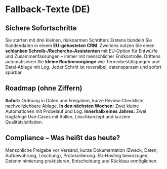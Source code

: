 # Fallback‑Texte (DE)

## Sichere Sofortschritte
Sie starten mit drei kleinen, risikoarmen Schritten: Erstens bündeln Sie Kundendaten in einem **EU‑gehosteten CRM**.
Zweitens nutzen Sie einen **schlanken Schreib‑/Recherche‑Assistenten** mit EU‑Option für Entwürfe und Zusammenfassungen –
immer mit menschlicher Endkontrolle. Drittens automatisieren Sie **kleine Routinevorgänge** wie Terminbestätigungen und
Datei‑Ablage mit Log. Jeder Schritt ist reversibel, datensparsam und sofort spürbar.

## Roadmap (ohne Ziffern)
**Sofort:** Ordnung in Daten und Freigaben, kurze Review‑Checkliste, nachvollziehbare Ablage.
**In den nächsten Wochen:** Zwei kleine Automationen mit Probelauf und Log.
**Innerhalb eines Jahres:** Zwei tragfähige Use‑Cases mit Rollen, Löschkonzept und kurzem Qualitätsleitfaden.

## Compliance – Was heißt das heute?
Menschliche Freigabe vor Versand, kurze Dokumentation (Zweck, Daten, Aufbewahrung, Löschung), Protokollierung.
EU‑Hosting bevorzugen, Datenminimierung praktizieren, Entscheidung und Rückbau ermöglichen.
